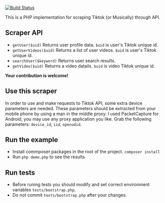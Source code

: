 
[![Build Status](https://travis-ci.org/snuzi/tiktok-scraper-php.svg?branch=master)](https://travis-ci.org/snuzi/tiktok-scraper-php)


This is a PHP implementation for scraping Tiktok (or Musically) through API.

## Scraper API
- `getUser($uid)` Returns user profile data. `$uid` is user's Tiktok unique id.
- `getUserVideos($uid)` Returns a list of user videos. `$uid` is user's Tiktok unique id.
- `searchUser($keyword)` Returns user search results.
- `getVideo($uid)` Returns a video datails. `$uid` is video Tiktok unique id.

**Your contribution is welcome!**

## Use this scraper
In order to use and make requests to Tiktok API, some extra device parameters are needed. These parameters should be extracted from your mobile phone by using a man in the middle proxy. I used PacketCapture for Android, you may use any proxy application you like. Grab the following parameters: `device_id`, `iid`, `openudid`.

## Run the example
- Install commposer packages in the root of the project.
`composer install`
- Run `php demo.php` to see the results

## Run tests
- Before runing tests you should modify and set correct environment variables `tests/bootstrap.php`.
- Do not commit `tests/bootstrap.php` after your changes.